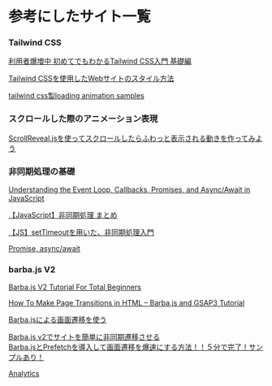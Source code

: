 # 参考にしたサイト一覧

### Tailwind CSS
[利用者爆増中 初めてでもわかるTailwind CSS入門 基礎編](https://reffect.co.jp/html/tailwindcss-for-beginners)
<br>

[Tailwind CSSを使用したWebサイトのスタイル方法](https://www.twilio.com/blog/style-your-website-with-tailwind-css-jp)
<br>

[tailwind css製loading animation samples](https://zenn.dev/tacrew/articles/ddf073e841165f)

### スクロールした際のアニメーション表現
[ScrollReveal.jsを使ってスクロールしたらふわっと表示される動きを作ってみよう](https://liginc.co.jp/500530)

### 非同期処理の基礎
[Understanding the Event Loop, Callbacks, Promises, and Async/Await in JavaScript](https://www.digitalocean.com/community/tutorials/understanding-the-event-loop-callbacks-promises-and-async-await-in-javascript)
<br>


[【JavaScript】非同期処理 まとめ](https://zenn.dev/tentel/articles/8146043d1101b5ea873d)
<br>

[【JS】setTimeoutを用いた、非同期処理入門](https://qiita.com/Naoto9282/items/af0a38cc916176cdd50f)
<br>

[Promise, async/await](https://ja.javascript.info/async)


### barba.js V2
[Barba.js V2 Tutorial For Total Beginners](https://waelyasmina.com/barba-js-v2-tutorial-for-total-beginners/)
<br>

[How To Make Page Transitions in HTML – Barba.js and GSAP3 Tutorial](https://ihatetomatoes.net/how-to-make-page-transitions-in-html/)
<br>

[Barba.jsによる画面遷移を使う](https://qiita.com/NomuraS/items/29b72c9b12993154f91c)
<br>

[Barba.js v2でサイトを簡単に非同期遷移させる](https://www.willstyle.co.jp/blog/3055/)
<br>
[
Barba.jsとPrefetchを導入して画面遷移を爆速にする方法！！５分で完了！サンプルあり！](https://leap-in.com/ja/increase-page-transition-speed-by-barbajs-2/)
<br>

[Analytics](https://barba.js.org/docs/userguide/analytics/)
<br>
